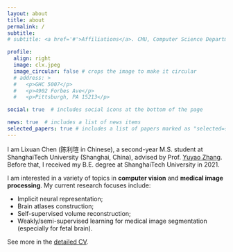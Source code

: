 ```yaml
---
layout: about
title: about
permalink: /
subtitle:
# subtitle: <a href='#'>Affiliations</a>. CMU, Computer Science Department, Pittsburgh.

profile:
  align: right
  image: clx.jpeg
  image_circular: false # crops the image to make it circular
  # address: >
  #   <p>GHC 5007</p>
  #   <p>4902 Forbes Ave</p>
  #   <p>Pittsburgh, PA 15213</p>

social: true  # includes social icons at the bottom of the page

news: true  # includes a list of news items
selected_papers: true # includes a list of papers marked as "selected={true}"
---
```


I am Lixuan Chen (陈利瑄 in Chinese), a second-year M.S. student at ShanghaiTech University (Shanghai, China), advised by Prof. [Yuyao Zhang](https://sist.shanghaitech.edu.cn/2020/0707/c7499a53859/page.htm). Before that, I received my B.E. degree at ShanghaiTech University in 2021.

I am interested in a variety of topics in <strong>computer vision</strong> and <strong>medical image processing</strong>. My current research focuses include: <br>
* Implicit neural representation; <br>
* Brain atlases construction; <br>
* Self-supervised volume reconstruction; <br>
* Weakly/semi-supervised learning for medical image segmentation (especially for fetal brain).

See more in the [detailed CV](http://lattes.cnpq.br/4761632587625158).